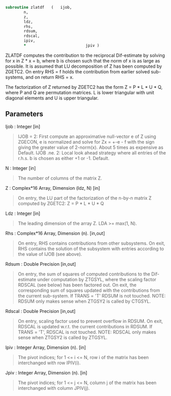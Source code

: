 ```fortran
subroutine zlatdf	(	ijob,
		n,
		z,
		ldz,
		rhs,
		rdsum,
		rdscal,
		ipiv,
		*                          jpiv )
```

 ZLATDF computes the contribution to the reciprocal Dif-estimate
 by solving for x in Z * x = b, where b is chosen such that the norm
 of x is as large as possible. It is assumed that LU decomposition
 of Z has been computed by ZGETC2. On entry RHS = f holds the
 contribution from earlier solved sub-systems, and on return RHS = x.

 The factorization of Z returned by ZGETC2 has the form
 Z = P * L * U * Q, where P and Q are permutation matrices. L is lower
 triangular with unit diagonal elements and U is upper triangular.

## Parameters
Ijob : Integer [in]
> IJOB = 2: First compute an approximative null-vector e
> of Z using ZGECON, e is normalized and solve for
> Zx = +-e - f with the sign giving the greater value of
> 2-norm(x).  About 5 times as expensive as Default.
> IJOB .ne. 2: Local look ahead strategy where
> all entries of the r.h.s. b is chosen as either +1 or
> -1.  Default.

N : Integer [in]
> The number of columns of the matrix Z.

Z : Complex*16 Array, Dimension (ldz, N) [in]
> On entry, the LU part of the factorization of the n-by-n
> matrix Z computed by ZGETC2:  Z = P * L * U * Q

Ldz : Integer [in]
> The leading dimension of the array Z.  LDA >= max(1, N).

Rhs : Complex*16 Array, Dimension (n). [in,out]
> On entry, RHS contains contributions from other subsystems.
> On exit, RHS contains the solution of the subsystem with
> entries according to the value of IJOB (see above).

Rdsum : Double Precision [in,out]
> On entry, the sum of squares of computed contributions to
> the Dif-estimate under computation by ZTGSYL, where the
> scaling factor RDSCAL (see below) has been factored out.
> On exit, the corresponding sum of squares updated with the
> contributions from the current sub-system.
> If TRANS = 'T' RDSUM is not touched.
> NOTE: RDSUM only makes sense when ZTGSY2 is called by CTGSYL.

Rdscal : Double Precision [in,out]
> On entry, scaling factor used to prevent overflow in RDSUM.
> On exit, RDSCAL is updated w.r.t. the current contributions
> in RDSUM.
> If TRANS = 'T', RDSCAL is not touched.
> NOTE: RDSCAL only makes sense when ZTGSY2 is called by
> ZTGSYL.

Ipiv : Integer Array, Dimension (n). [in]
> The pivot indices; for 1 <= i <= N, row i of the
> matrix has been interchanged with row IPIV(i).

Jpiv : Integer Array, Dimension (n). [in]
> The pivot indices; for 1 <= j <= N, column j of the
> matrix has been interchanged with column JPIV(j).

